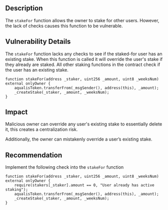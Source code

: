 ## Description
The `stakeFor` function allows the owner to stake for other users. However, the lack of
checks causes this function to be vulnerable.

## Vulnerability Details
The `stakeFor` function lacks any checks to see if the staked-for user has an existing
stake. When this function is called it will override the user's stake if they already are
staked. All other staking functions in the contract check if the user has an existing
stake.
```solidity
function stakeFor(address _staker, uint256 _amount, uint8 _weeksNum) external onlyOwner {
    aqualisToken.transferFrom(_msgSender(), address(this), _amount);
    _createStake(_staker, _amount, _weeksNum);
}
```

## Impact
Malicious owner can override any user's existing stake to essentially delete it, this
creates a centralization risk.

Additionally, the owner can mistakenly override a user’s existing stake.

## Recommendation
Implement the following check into the `stakeFor` function 
```solidity
function stakeFor(address _staker, uint256 _amount, uint8 _weeksNum) external onlyOwner {
    require(stakers[_staker].amount == 0, "User already has active staking");
    aqualisToken.transferFrom(_msgSender(), address(this), _amount);
    _createStake(_staker, _amount, _weeksNum);
}
```
